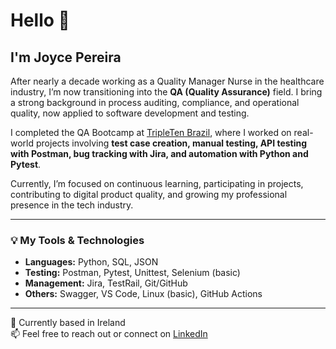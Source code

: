 # Hello 👋

## I'm Joyce Pereira

After nearly a decade working as a Quality Manager Nurse in the healthcare industry, I’m now transitioning into the **QA (Quality Assurance)** field. I bring a strong background in process auditing, compliance, and operational quality, now applied to software development and testing.

I completed the QA Bootcamp at [TripleTen Brazil](https://tripleten.com/br), where I worked on real-world projects involving **test case creation, manual testing, API testing with Postman, bug tracking with Jira, and automation with Python and Pytest**.

Currently, I’m focused on continuous learning, participating in projects, contributing to digital product quality, and growing my professional presence in the tech industry.

---

### 💡 My Tools & Technologies
- **Languages:** Python, SQL, JSON  
- **Testing:** Postman, Pytest, Unittest, Selenium (basic)  
- **Management:** Jira, TestRail, Git/GitHub  
- **Others:** Swagger, VS Code, Linux (basic), GitHub Actions

---

📍 Currently based in Ireland  
📫 Feel free to reach out or connect on [LinkedIn](https://www.linkedin.com/in/joyce-pereiraa/)
